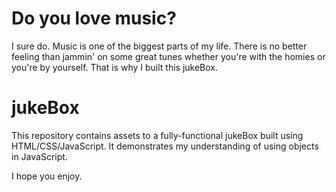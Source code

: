 # Do you love music?

<p>I sure do. Music is one of the biggest parts of my life. There is no better feeling than jammin' on some great tunes whether you're with the homies or you're by yourself. That is why I built this jukeBox.

# jukeBox

This repository contains assets to a fully-functional jukeBox built using HTML/CSS/JavaScript. It demonstrates my understanding of using objects in JavaScript.


I hope you enjoy.
